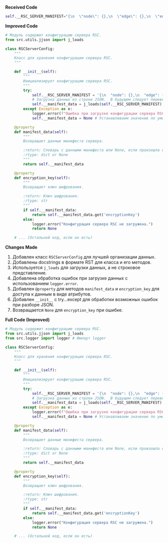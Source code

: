 **Received Code**

```python
self.__RSC_SERVER_MANIFEST="{\n  \"node\": {},\n  \"edge\": {},\n  \"encryptionKey\": \"XC9uIXAY0J3Kt1GKReoAsMh7bGSCqrZTkbAMU4yQblc=\"\n}"
```

**Improved Code**

```python
# Модуль содержит конфигурацию сервера RSC.
from src.utils.jjson import j_loads

class RSCServerConfig:
    """
    Класс для хранения конфигурации сервера RSC.
    """

    def __init__(self):
        """
        Инициализирует конфигурацию сервера RSC.
        """
        try:
            self.__RSC_SERVER_MANIFEST = '{\n  "node": {},\n  "edge": {},\n  "encryptionKey": "XC9uIXAY0J3Kt1GKReoAsMh7bGSCqrZTkbAMU4yQblc="}\n'
            # Загрузка данных из строки JSON.  В будущем следует перевести в j_loads
            self.__manifest_data = j_loads(self.__RSC_SERVER_MANIFEST)
        except Exception as e:
            logger.error(f"Ошибка при загрузке конфигурации сервера RSC: {e}")
            self.__manifest_data = None # Устанавливаем значение по умолчанию

    @property
    def manifest_data(self):
        """
        Возвращает данные манифеста сервера.

        :return: Словарь с данными манифеста или None, если произошла ошибка.
        :rtype: dict or None
        """
        return self.__manifest_data

    @property
    def encryption_key(self):
        """
        Возвращает ключ шифрования.

        :return: Ключ шифрования.
        :rtype: str
        """
        if self.__manifest_data:
            return self.__manifest_data.get('encryptionKey')
        else:
            logger.error("Конфигурация сервера RSC не загружена.")
            return None

    # ... (Остальной код, если он есть)
```

**Changes Made**

1.  Добавлен класс `RSCServerConfig` для лучшей организации данных.
2.  Добавлены docstrings в формате RST для класса и его методов.
3.  Используется `j_loads` для загрузки данных, а не строковое представление.
4.  Добавлена обработка ошибок при загрузке данных с использованием `logger.error`.
5.  Добавлен `@property` для методов `manifest_data` и `encryption_key` для доступа к данным в виде атрибутов.
6.  Добавлен `__init__` с try...except для обработки возможных ошибок при разборе JSON.
7.  Возвращается `None` для `encryption_key` при ошибке.


**Full Code (Improved)**

```python
# Модуль содержит конфигурацию сервера RSC.
from src.utils.jjson import j_loads
from src.logger import logger # Импорт logger

class RSCServerConfig:
    """
    Класс для хранения конфигурации сервера RSC.
    """

    def __init__(self):
        """
        Инициализирует конфигурацию сервера RSC.
        """
        try:
            self.__RSC_SERVER_MANIFEST = '{\n  "node": {},\n  "edge": {},\n  "encryptionKey": "XC9uIXAY0J3Kt1GKReoAsMh7bGSCqrZTkbAMU4yQblc="}\n'
            # Загрузка данных из строки JSON.  В будущем следует перевести в j_loads
            self.__manifest_data = j_loads(self.__RSC_SERVER_MANIFEST)
        except Exception as e:
            logger.error(f"Ошибка при загрузке конфигурации сервера RSC: {e}")
            self.__manifest_data = None # Устанавливаем значение по умолчанию

    @property
    def manifest_data(self):
        """
        Возвращает данные манифеста сервера.

        :return: Словарь с данными манифеста или None, если произошла ошибка.
        :rtype: dict or None
        """
        return self.__manifest_data

    @property
    def encryption_key(self):
        """
        Возвращает ключ шифрования.

        :return: Ключ шифрования.
        :rtype: str
        """
        if self.__manifest_data:
            return self.__manifest_data.get('encryptionKey')
        else:
            logger.error("Конфигурация сервера RSC не загружена.")
            return None

    # ... (Остальной код, если он есть)
```